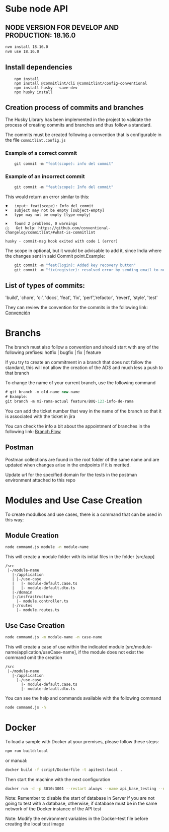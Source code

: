 # Sube node API

## NODE VERSION FOR DEVELOP AND PRODUCTION: 18.16.0

```bash
nvm install 18.16.0
nvm use 18.16.0
```


## Install dependencies
```shell
    npm install
    npm install @commitlint/cli @commitlint/config-conventional
    npm install husky --save-dev
    npx husky install
```

## Creation process of commits and branches

<p>The Husky Library has been implemented in the project to validate the process of creating commits and branches and thus follow a standard.</p>

<p>The commits must be created following a convention that is configurable in the file <code>commitlint.config.js</code></p>

### Example of a correct commit

```javascript
    git commit -m "feat(scope): info del commit"
```

### Example of an incorrect commit

```javascript
    git commit -m "feat(scope): Info del commit"
```

<p>This would return an error similar to this:</p>

```
⧗   input: feat(scope): Info del commit
✖   subject may not be empty [subject-empty]
✖   type may not be empty [type-empty]

✖   found 2 problems, 0 warnings
ⓘ   Get help: https://github.com/conventional-changelog/commitlint/#what-is-commitlint

husky - commit-msg hook exited with code 1 (error)
```

<p>The scope in optional, but it would be advisable to add it, since India where the changes sent in said Commit point.Example:</p>

```javascript
    git commit -m "feat(login): Added key recovery button"
    git commit -m "fix(register): resolved error by sending email to new users"
```

## List of types of commits:

<p>'build', 'chore', 'ci', 'docs', 'feat', 'fix', 'perf','refactor', 'revert', 'style', 'test'</p>

<p>They can review the convention for the commits in the following link: <a href="https://www.conventionalcommits.org/es/v1.0.0/">Convención</a></p>

# Branchs

<p>The branch must also follow a convention and should start with any of the following prefixes: hotfix | bugfix | fix | feature</p>

<p>If you try to create an commitment in a branch that does not follow the standard, this will not allow the creation of the ADS and much less a push to that branch</p>

<p>To change the name of your current branch, use the following command</p>

```javascript
# git branch -m old-name new-name
# Example:
git branch -m mi-rama-actual feature/BUQ-123-info-de-rama
```

<p>You can add the ticket number that way in the name of the branch so that it is associated with the ticket in jira</p>
<p>You can check the info a bit about the appointment of branches in the following link: <a href="https://www.atlassian.com/git/tutorials/comparing-workflows/gitflow-workflow">Branch Flow</a></p>

## Postman

<p>Postman collections are found in the root folder of the same name and are updated when changes arise in the endpoints if it is merited.</p>
<p>Update url for the specified domain for the tests in the postman environment attached to this repo</p>

# Modules and Use Case Creation
<p>To create modulkos and use cases, there is a command that can be used in this way:</p>

## Module Creation
```bash
node command.js module -n module-name
```

<p>This will create a module folder with its initial files in the folder [src/app]</p>

```
/src
 |-/module-name
   |-/application
   | |-/use-case
   |   |- module-default.case.ts
   |   |- module-default.dto.ts
   |-/domain
   |-/insfrastructure
     |- module.controller.ts
   |-/routes
     |- module.routes.ts
```

## Use Case Creation
```bash
node command.js -m module-name -n case-name
```
<p>This will create a case of use within the indicated module [src/module-name/application/useCase-name], if the module does not exist the command omit the creation</p>


```
/src
 |-/module-name
   |-/application
     |-/use-case
       |- module-default.case.ts
       |- module-default.dto.ts
```

<p>You can see the help and commands available with the following command</p>

```bash
node command.js -h
```

# Docker
<p>To load a sample with Docker at your premises, please follow these steps:</p>

```bash
npm run build:local
```
<p>or manual: </p>

```bash
docker build -f script/Dockerfile -t apitest:local .
```

<p>Then start the machine with the next configuration</p>

```bash
docker run -d -p 3010:3001 --restart always --name api_base_testing --network pruebaslocal apitest:local
```

<p>Note: Remember to disable the start of database in Server if you are not going to test with a database, otherwise, if database must be in the same network of the Docker instance of the API test</p>
<p>Note: Modify the environment variables in the Docker-test file before creating the local test image</p>
